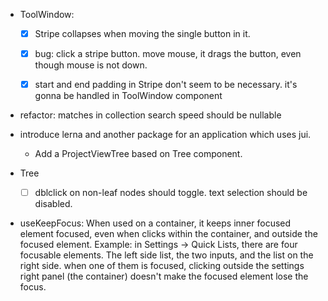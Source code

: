 - ToolWindow:
  - [x] Stripe collapses when moving the single button in it.
  - [x] bug: click a stripe button. move mouse, it drags the button, even though mouse is not down.
  - [x] start and end padding in Stripe don't seem to be necessary. it's gonna be handled in 
    ToolWindow component


- refactor: matches in collection search speed should be nullable   
- introduce lerna and another package for an application which uses jui.
  - Add a ProjectViewTree based on Tree component.

- Tree
  - [ ] dblclick on non-leaf nodes should toggle. text selection should be disabled.
- useKeepFocus: When used on a container, it keeps inner focused element focused, even when 
  clicks within the container, and outside the focused element.
  Example: in Settings -> Quick Lists, there are four focusable elements. The left side list,
  the two inputs, and the list on the right side. when one of them is focused, clicking outside
  the settings right panel (the container) doesn't make the focused element lose the focus.
